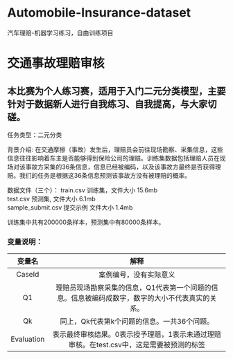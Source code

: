 # Automobile-Insurance-dataset
汽车理赔-机器学习练习，自由训练项目

# 交通事故理赔审核
## 本比赛为个人练习赛，适用于入门二元分类模型，主要针对于数据新人进行自我练习、自我提高，与大家切磋。

任务类型：二元分类

背景介绍:
在交通摩擦（事故）发生后，理赔员会前往现场勘察、采集信息，这些信息往往影响着车主是否能够得到保险公司的理赔。训练集数据包括理赔人员在现场对该事故方采集的36条信息，信息已经被编码，以及该事故方最终是否获得理赔。我们的任务是根据这36条信息预测该事故方没有被理赔的概率。   

数据文件（三个）：
train.csv 训练集，文件大小 15.6mb  
test.csv 预测集, 文件大小 6.1mb  
sample_submit.csv 提交示例 文件大小 1.4mb  

训练集中共有200000条样本，预测集中有80000条样本。



### 变量说明：  

|   变量名   |                             解释                             |
| :--------: | :----------------------------------------------------------: |
|   CaseId   |                    案例编号，没有实际意义                    |
|     Q1     | 理赔员现场勘察采集的信息，Q1代表第一个问题的信息。信息被编码成数字，数字的大小不代表真实的关系。 |
|     Qk     |         同上，Qk代表第k个问题的信息。一共36个问题。          |
| Evaluation | 表示最终审核结果。0表示授予理赔，1表示未通过理赔审核。在test.csv中，这是需要被预测的标签 |
